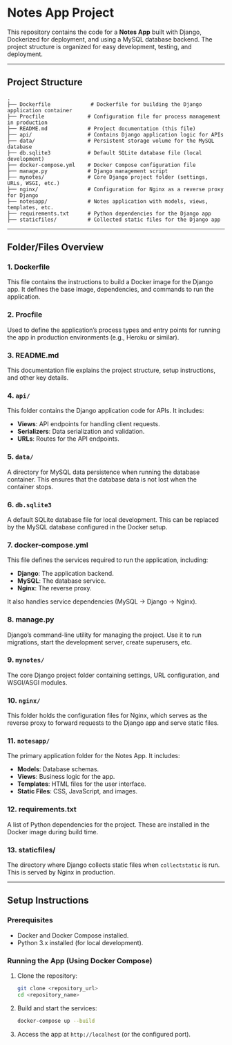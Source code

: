 # Notes App Project

This repository contains the code for a **Notes App** built with Django, Dockerized for deployment, and using a MySQL database backend. The project structure is organized for easy development, testing, and deployment.

---

## Project Structure

```
.
├── Dockerfile             # Dockerfile for building the Django application container
├── Procfile              # Configuration file for process management in production
├── README.md             # Project documentation (this file)
├── api/                  # Contains Django application logic for APIs
├── data/                 # Persistent storage volume for the MySQL database
├── db.sqlite3            # Default SQLite database file (local development)
├── docker-compose.yml    # Docker Compose configuration file
├── manage.py             # Django management script
├── mynotes/              # Core Django project folder (settings, URLs, WSGI, etc.)
├── nginx/                # Configuration for Nginx as a reverse proxy for Django
├── notesapp/             # Notes application with models, views, templates, etc.
├── requirements.txt      # Python dependencies for the Django app
├── staticfiles/          # Collected static files for the Django app
```

---

## Folder/Files Overview

### 1. Dockerfile
This file contains the instructions to build a Docker image for the Django app. It defines the base image, dependencies, and commands to run the application.

### 2. Procfile
Used to define the application’s process types and entry points for running the app in production environments (e.g., Heroku or similar).

### 3. README.md
This documentation file explains the project structure, setup instructions, and other key details.

### 4. `api/`
This folder contains the Django application code for APIs. It includes:
- **Views**: API endpoints for handling client requests.
- **Serializers**: Data serialization and validation.
- **URLs**: Routes for the API endpoints.

### 5. `data/`
A directory for MySQL data persistence when running the database container. This ensures that the database data is not lost when the container stops.

### 6. `db.sqlite3`
A default SQLite database file for local development. This can be replaced by the MySQL database configured in the Docker setup.

### 7. docker-compose.yml
This file defines the services required to run the application, including:
- **Django**: The application backend.
- **MySQL**: The database service.
- **Nginx**: The reverse proxy.

It also handles service dependencies (MySQL -> Django -> Nginx).

### 8. manage.py
Django’s command-line utility for managing the project. Use it to run migrations, start the development server, create superusers, etc.

### 9. `mynotes/`
The core Django project folder containing settings, URL configuration, and WSGI/ASGI modules.

### 10. `nginx/`
This folder holds the configuration files for Nginx, which serves as the reverse proxy to forward requests to the Django app and serve static files.

### 11. `notesapp/`
The primary application folder for the Notes App. It includes:
- **Models**: Database schemas.
- **Views**: Business logic for the app.
- **Templates**: HTML files for the user interface.
- **Static Files**: CSS, JavaScript, and images.

### 12. requirements.txt
A list of Python dependencies for the project. These are installed in the Docker image during build time.

### 13. staticfiles/
The directory where Django collects static files when `collectstatic` is run. This is served by Nginx in production.

---

## Setup Instructions

### Prerequisites
- Docker and Docker Compose installed.
- Python 3.x installed (for local development).

### Running the App (Using Docker Compose)
1. Clone the repository:
   ```bash
   git clone <repository_url>
   cd <repository_name>
   ```

2. Build and start the services:
   ```bash
   docker-compose up --build
   ```

3. Access the app at `http://localhost` (or the configured port).
